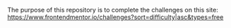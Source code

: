 The purpose of this repository is to complete the challenges on this site:
https://www.frontendmentor.io/challenges?sort=difficulty|asc&types=free